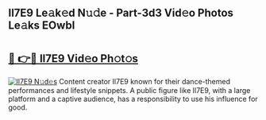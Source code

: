 ## Il7E9 Le𝚊k𝚎d N𝚞𝚍e - Part-3d3 Vid𝚎o Photos Le𝚊ks EOwbl

# <h2><a href="http://fbbzfmu.evod.top/?m=Il7E9">🔗 👉🔴 Il7E9 Vid𝚎o Ph𝚘t𝚘s</a></h2>

[![Il7E9 N𝚞d𝚎s](https://i.imgur.com/8V9OHl7.gif)](http://fbbzfmu.evod.top/?m=Il7E9)
Content creator Il7E9 known for their dance-themed performances and lifestyle snippets. A public figure like Il7E9, with a large platform and a captive audience, has a responsibility to use his influence for good. 

